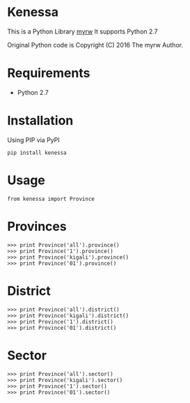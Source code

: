 Kenessa
====
This is a Python Library [myrw](https://github.com/rmuhire/kenessa)
It supports Python 2.7

Original Python code is Copyright (C) 2016 The myrw Author.


Requirements
============

-  Python 2.7

Installation
============

Using PIP via PyPI

    pip install kenessa
    
Usage
=====
    
    from kenessa import Province
    
Provinces
=========
        
    >>> print Province('all').province()
    >>> print Province('1').province()
    >>> print Province('kigali').province()
    >>> print Province('01').province()
    
District
========
    
    >>> print Province('all').district()
    >>> print Province('kigali').district()
    >>> print Province('1').district()
    >>> print Province('01').district()

Sector
========
    
    >>> print Province('all').sector()
    >>> print Province('kigali').sector()
    >>> print Province('1').sector()
    >>> print Province('01').sector()

    
